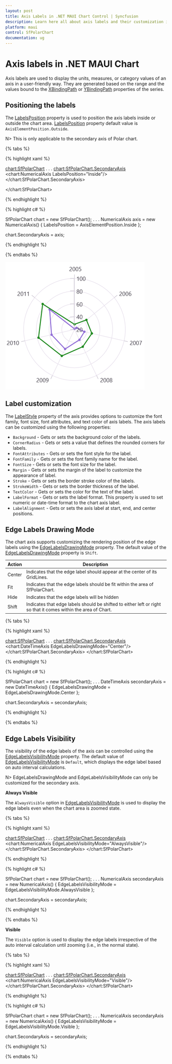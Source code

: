 ```yaml
---
layout: post
title: Axis Labels in .NET MAUI Chart Control | Syncfusion
description: Learn here all about axis labels and their customization in the Syncfusion .NET MAUI Chart (SfPolarChart) control.
platform: maui
control: SfPolarChart
documentation: ug
---
```


# Axis labels in .NET MAUI Chart

Axis labels are used to display the units, measures, or category values of an axis in a user-friendly way. They are generated based on the range and the values bound to the [XBindingPath](https://help.syncfusion.com/cr/maui/Syncfusion.Maui.Charts.ChartSeries.html#Syncfusion_Maui_Charts_ChartSeries_XBindingPath) or [YBindingPath](https://help.syncfusion.com/cr/maui/Syncfusion.Maui.Charts.XYDataSeries.html#Syncfusion_Maui_Charts_XYDataSeries_YBindingPath) properties of the series.

## Positioning the labels

The [LabelsPosition](https://help.syncfusion.com/cr/maui/Syncfusion.Maui.Charts.ChartAxis.html#Syncfusion_Maui_Charts_ChartAxis_LabelsPosition) property is used to position the axis labels inside or outside the chart area. [LabelsPosition](https://help.syncfusion.com/cr/maui/Syncfusion.Maui.Charts.ChartAxis.html#Syncfusion_Maui_Charts_ChartAxis_LabelsPosition) property default value is `AxisElementPosition.Outside`.

N> This is only applicable to the secondary axis of Polar chart.

{% tabs %}

{% highlight xaml %}

<chart:SfPolarChart>
    . . .
    <chart:SfPolarChart.SecondaryAxis>
        <chart:NumericalAxis LabelsPosition="Inside"/>
    </chart:SfPolarChart.SecondaryAxis>

</chart:SfPolarChart>


{% endhighlight %}

{% highlight c# %}

SfPolarChart chart = new SfPolarChart();
. . .
NumericalAxis axis = new NumericalAxis()
{
    LabelsPosition = AxisElementPosition.Inside
};

chart.SecondaryAxis = axis;

{% endhighlight %}

{% endtabs %}

![Axis labels inside position in .NET MAUI Chart.](Axis_Images/MAUI_inside_labels.png)

## Label customization

The [LabelStyle](https://help.syncfusion.com/cr/maui/Syncfusion.Maui.Charts.ChartAxis.html#Syncfusion_Maui_Charts_ChartAxis_LabelStyle) property of the axis provides options to customize the font family, font size, font attributes, and text color of axis labels. The axis labels can be customized using the following properties:

* `Background` - Gets or sets the background color of the labels.
* `CornerRadius` - Gets or sets a value that defines the rounded corners for labels.
* `FontAttributes` - Gets or sets the font style for the label.
* `FontFamily` - Gets or sets the font family name for the label.
* `FontSize` - Gets or sets the font size for the label.
* `Margin` - Gets or sets the margin of the label to customize the appearance of label. 
* `Stroke` - Gets or sets the border stroke color of the labels.
* `StrokeWidth` - Gets or sets the border thickness of the label.
* `TextColor` - Gets or sets the color for the text of the label.
* `LabelFormat` - Gets or sets the label format. This property is used to set numeric or date-time format to the chart axis label.
* `LabelAlignment` - Gets or sets the axis label at start, end, and center positions.

## Edge Labels Drawing Mode

The chart axis supports customizing the rendering position of the edge labels using the [EdgeLabelsDrawingMode](https://help.syncfusion.com/cr/maui/Syncfusion.Maui.Charts.ChartAxis.html#Syncfusion_Maui_Charts_ChartAxis_EdgeLabelsDrawingMode) property. The default value of the [EdgeLabelsDrawingMode](https://help.syncfusion.com/cr/maui/Syncfusion.Maui.Charts.ChartAxis.html#Syncfusion_Maui_Charts_ChartAxis_EdgeLabelsDrawingMode) property is `Shift`.

| Action | Description |
|--|--|
| Center | Indicates that the edge label should appear at the center of its GridLines. |
| Fit | Indicates that the edge labels should be fit within the area of SfPolarChart. |
| Hide | Indicates that the edge labels will be hidden |
| Shift | Indicates that edge labels should be shifted to either left or right so that it comes within the area of Chart. |

{% tabs %}

{% highlight xaml %}

<chart:SfPolarChart>
. . .
    <chart:SfPolarChart.SecondaryAxis>
        <chart:DateTimeAxis EdgeLabelsDrawingMode="Center"/>
    </chart:SfPolarChart.SecondaryAxis>
</chart:SfPolarChart>

{% endhighlight %}

{% highlight c# %}

SfPolarChart chart = new SfPolarChart();
. . . 
DateTimeAxis secondaryAxis = new DateTimeAxis()
{
    EdgeLabelsDrawingMode = EdgeLabelsDrawingMode.Center
};

chart.SecondaryAxis = secondaryAxis;

{% endhighlight %}

{% endtabs %}

## Edge Labels Visibility
 
The visibility of the edge labels of the axis can be controlled using the [EdgeLabelsVisibilityMode](https://help.syncfusion.com/cr/maui/Syncfusion.Maui.Charts.RangeAxisBase.html#Syncfusion_Maui_Charts_RangeAxisBase_EdgeLabelsVisibilityMode) property. The default value of [EdgeLabelsVisibilityMode](https://help.syncfusion.com/cr/maui/Syncfusion.Maui.Charts.RangeAxisBase.html#Syncfusion_Maui_Charts_RangeAxisBase_EdgeLabelsVisibilityMode) is `Default`, which displays the edge label based on auto interval calculations.

N> EdgeLabelsDrawingMode and EdgeLabelsVisibilityMode can only be customized for the secondary axis.

**Always Visible**

The `AlwaysVisible` option in [EdgeLabelsVisibilityMode](https://help.syncfusion.com/cr/maui/Syncfusion.Maui.Charts.RangeAxisBase.html#Syncfusion_Maui_Charts_RangeAxisBase_EdgeLabelsVisibilityMode) is used to display the edge labels even when the chart area is zoomed state.

{% tabs %}

{% highlight xaml %}

<chart:SfPolarChart>
    . . .
    <chart:SfPolarChart.SecondaryAxis>
        <chart:NumericalAxis EdgeLabelsVisibilityMode="AlwaysVisible"/>
    </chart:SfPolarChart.SecondaryAxis>
</chart:SfPolarChart>

{% endhighlight %}

{% highlight c# %}

SfPolarChart chart = new SfPolarChart();
. . .
NumericalAxis secondaryAxis = new NumericalAxis()
{
    EdgeLabelsVisibilityMode = EdgeLabelsVisibilityMode.AlwaysVisible
};

chart.SecondaryAxis = secondaryAxis;

{% endhighlight %}

{% endtabs %}

**Visible**

The `Visible` option is used to display the edge labels irrespective of the auto interval calculation until zooming (i.e., in the normal state).

{% tabs %}

{% highlight xaml %}

<chart:SfPolarChart>
. . .
    <chart:SfPolarChart.SecondaryAxis>
        <chart:NumericalAxis EdgeLabelsVisibilityMode="Visible"/>
    </chart:SfPolarChart.SecondaryAxis>
</chart:SfPolarChart>

{% endhighlight %}

{% highlight c# %}

SfPolarChart chart = new SfPolarChart();
. . .
NumericalAxis secondaryAxis = new NumericalAxis()
{
    EdgeLabelsVisibilityMode = EdgeLabelsVisibilityMode.Visible
};

chart.SecondaryAxis = secondaryAxis;

{% endhighlight %}

{% endtabs %}